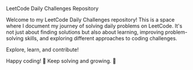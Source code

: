 LeetCode Daily Challenges Repository

Welcome to my LeetCode Daily Challenges repository! This is a space where I document my journey of solving daily problems on LeetCode. It's not just about finding solutions but also about learning, improving problem-solving skills, and exploring different approaches to coding challenges.

Explore, learn, and contribute!

Happy coding! 🎉 Keep solving and growing. 🚀